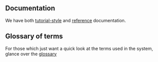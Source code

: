 ## Documentation


We have both [tutorial-style](http://developer.gnome.org/libsigc++-tutorial/stable/)
and [reference](http://developer.gnome.org/libsigc++/stable/) documentation.


## Glossary of terms

For those which just want a quick look at the terms used in
the system, glance over the [glossary](glossary.shtml)